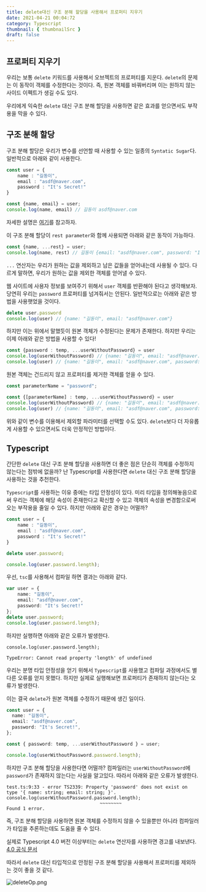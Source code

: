 ```yaml
---
title: delete대신 구조 분해 할당을 사용해서 프로퍼티 지우기
date: 2021-04-21 00:04:72
category: Typescript
thumbnail: { thumbnailSrc }
draft: false
---
```


## 프로퍼티 지우기

우리는 보통 `delete` 키워드를 사용해서 오브젝트의 프로퍼티를 지운다. `delete`의 문제는 이 동작이 객체를 수정한다는 것이다. 즉, 원본 객체를 바꿔버리며 이는 원하지 않는 사이드 이펙트가 생길 수도 있다.

우리에게 익숙한 `delete` 대신 구조 분해 할당을 사용하면 같은 효과를 얻으면서도 부작용을 막을 수 있다.

## 구조 분해 할당

구조 분해 할당은 우리가 변수를 선언할 때 사용할 수 있는 일종의 `Syntatic Sugar`다. 일반적으로 아래와 같이 사용한다.

```typescript
const user = {
    name : "길동이",
    email : "asdf@naver.com",
    password : "It's Secret!"
}

const {name, email} = user;
console.log(name, email) // 길동이 asdf@naver.com
```

자세한 설명은 [여기](https://poiemaweb.com/es6-destructuring)를 참고하자.

이 구조 분해 할당이 `rest parameter`와 함께 사용되면 아래와 같은 동작이 가능하다.

```typescript
const {name, ...rest} = user;
console.log(name, rest) // 길동이 {email: "asdf@naver.com", password: "It's Secret!"}
```

`...` 연산자는 우리가 원하는 값을 제외하고 남은 값들을 얻어내는데 사용될 수 있다. 다르게 말하면, 우리가 원하는 값을 제외한 객체를 얻어낼 수 있다.

웹 사이트에 사용자 정보를 보여주기 위해서 `user` 객체를 반환해야 된다고 생각해보자. 당연히 우리는 `password` 프로퍼티를 넘겨줘서는 안된다. 일반적으로는 아래와 같은 방법을 사용햇었을 것이다.

```typescript
delete user.password
console.log(user) // {name: "길동이", email: "asdf@naver.com"}
```

하지만 이는 위에서 말했듯이 원본 객체가 수정된다는 문제가 존재한다. 하지만 우리는 이제 아래와 같은 방법을 사용할 수 있다!

```typescript
const {password : temp, ...userWithoutPassword} = user
console.log(userWithoutPassword) // {name: "길동이", email: "asdf@naver.com"}
console.log(user) // {name: "길동이", email: "asdf@naver.com", password: "It's Secret!"}
```

원본 객체는 건드리지 않고 프로퍼티를 제거한 객체를 얻을 수 있다.

```typescript
const parameterName = "password";

const {[parameterName] : temp, ...userWithoutPassword} = user
console.log(userWithoutPassword) // {name: "길동이", email: "asdf@naver.com"}
console.log(user) // {name: "길동이", email: "asdf@naver.com", password: "It's Secret!"}
```

위와 같이 변수를 이용해서 제외할 파라미터를 선택할 수도 있다. `delete`보다 더 자유롭게 사용할 수 있으면서도 더욱 안정적인 방법이다.

## Typescript

간단한 `delete` 대신  구조 분해 할당을 사용하면 더 좋은 점은 단순히 객체를 수정하지 않는다는 점밖에 없을까? 난 Typescript를 사용한다면 `delete` 대신 구조 분해 할당을 사용하는 것을 추천한다.

`Typescript`를 사용하는 이유 중에는 타입 안정성이 있다. 미리 타입을 정의해놓음으로써 우리는 객체에 해당 속성이 존재한다고 확신할 수 있고 객체의 속성을 변경함으로써 오는 부작용을 줄일 수 있다. 하지만 아래와 같은 경우는 어떨까?

````typescript
const user = {
    name : "길동이",
    email : "asdf@naver.com",
    password : "It's Secret!"
}

delete user.password;

console.log(user.password.length);
````

우선, `tsc`를 사용해서 컴파일 하면 결과는 아래와 같다.

```typescript
var user = {
    name: "길동이",
    email: "asdf@naver.com",
    password: "It's Secret!"
};
delete user.password;
console.log(user.password.length);
```

하지만 실행하면 아래와 같은 오류가 발생한다.

```
console.log(user.password.length);
                          ^
TypeError: Cannot read property 'length' of undefined
```

우리는 분명 타입 안정성을 얻기 위해서 `Typescript`를 사용했고 컴파일 과정에서도 별다른 오류를 얻지 못했다. 하지만 실제로 실행해보면 프로퍼티가 존재하지 않는다는 오류가 발생한다.

이는 결국 `delete`가 원본 객체를 수정하기 때문에 생긴 일이다.

```typescript
const user = {
  name: "길동이",
  email: "asdf@naver.com",
  password: "It's Secret!",
};

const { password: temp, ...userWithoutPassword } = user;

console.log(userWithoutPassword.password.length);
```

하지만 구조 분해 할당을 사용한다면 어떨까? 컴파일러는 `userWithoutPassword`에 `password`가 존재하지 않는다는 사실을 알고있다. 따라서 아래와 같은 오류가 발생한다.

```
test.ts:9:33 - error TS2339: Property 'password' does not exist on type '{ name: string; email: string; }'.
console.log(userWithoutPassword.password.length);
                                  ~~~~~~~~
Found 1 error.
```

즉, 구조 분해 할당을 사용하면 원본 객체를 수정하지 않을 수 있을뿐만 아니라 컴파일러가 타입을 추론하는데도 도움을 줄 수 있다.

실제로 Typescript 4.0 버전 이상부터는 `delete` 연산자를 사용하면 경고를 내보낸다. [4.0 공식 문서](https://devblogs.microsoft.com/typescript/announcing-typescript-4-0-beta/#breaking-changes)

따라서 `delete` 대신 타입적으로 안정된 구조 분해 할당을 사용해서 프로퍼티를 제외하는 것이 좋을 것 같다.

![deleteOp.png](../../../assets/delete%E1%84%83%E1%85%A2%E1%84%89%E1%85%B5%E1%86%AB-%E1%84%80%E1%85%AE%E1%84%8C%E1%85%A9-%E1%84%87%E1%85%AE%E1%86%AB%E1%84%92%E1%85%A2-%E1%84%92%E1%85%A1%E1%86%AF%E1%84%83%E1%85%A1%E1%86%BC%E1%84%8B%E1%85%B3%E1%86%AF-%E1%84%89%E1%85%A1%E1%84%8B%E1%85%AD%E1%86%BC%E1%84%92%E1%85%A2%E1%84%89%E1%85%A5-%E1%84%91%E1%85%B3%E1%84%85%E1%85%A9%E1%84%91%E1%85%A5%E1%84%90%E1%85%B5-%E1%84%8C%E1%85%B5%E1%84%8B%E1%85%AE%E1%84%80%E1%85%B5/deleteOp-20210421003055022.png)
